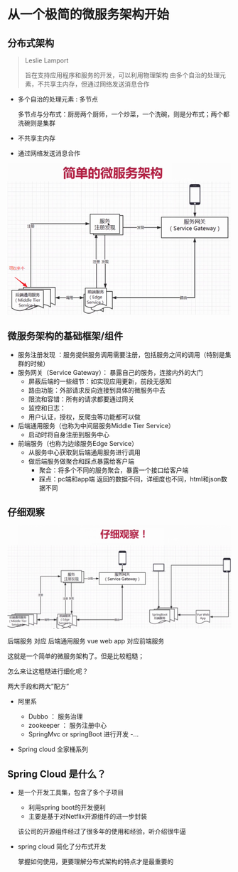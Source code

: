 # 从一个极简的微服务架构开始

## 分布式架构

> Leslie Lamport
>
> 旨在支持应用程序和服务的开发，可以利用物理架构
> 由多个自治的处理元素，不共享主内存，但通过网络发送消息合作

* 多个自治的处理元素 : 多节点

  多节点与分布式：厨房两个厨师，一个炒菜，一个洗碗，则是分布式；两个都洗碗则是集群
* 不共享主内存
* 通过网络发送消息合作


![](/assets/image/imooc/spring_cloud/snipaste_20180813_230731.png)

## 微服务架构的基础框架/组件

* 服务注册发现 ：服务提供服务调用需要注册，包括服务之间的调用（特别是集群的时候）
* 服务网关（Service Gateway）： 暴露自己的服务，连接内外的大门
  - 屏蔽后端的一些细节：如实现应用更新，前段无感知
  - 路由功能：外部请求反向连接到具体的微服务中去
  - 限流和容错：所有的请求都要通过网关
  - 监控和日志：
  - 用户认证，授权，反爬虫等功能都可以做
* 后端通用服务（也称为中间层服务Middle Tier Service）
  - 启动时将自身注册到服务中心
* 前端服务（也称为边缘服务Edge Service）
  - 从服务中心获取到后端通用服务进行调用
  - 做后端服务做聚合和踩点暴露给客户端
    - 聚合：将多个不同的服务聚合，暴露一个接口给客户端
    - 踩点：pc端和app端 返回的数据不同，详细度也不同，html和json数据不同

## 仔细观察
![](/assets/image/imooc/spring_cloud/snipaste_20180813_230654.png)


后端服务 对应 后端通用服务
vue web app 对应前端服务

这就是一个简单的微服务架构了。但是比较粗糙；

怎么来让这粗糙进行细化呢？

两大手段和两大”配方”

* 阿里系
  - Dubbo ： 服务治理
  - zookeeper ： 服务注册中心
  - SpringMvc or springBoot 进行开发
  -...

* Spring cloud 全家桶系列

## Spring Cloud 是什么？

* 是一个开发工具集，包含了多个子项目

  - 利用spring boot的开发便利
  - 主要是基于对Netflix开源组件的进一步封装

  该公司的开源组件经过了很多年的使用和经验，听介绍很牛逼

* spring cloud 简化了分布式开发

  掌握如何使用，更要理解分布式架构的特点才是最重要的
